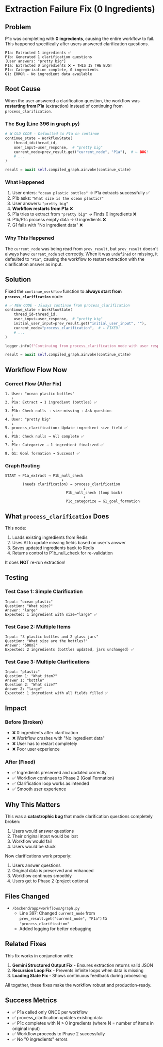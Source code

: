 # Extraction Failure Fix (0 Ingredients)

## Problem
P1c was completing with **0 ingredients**, causing the entire workflow to fail. This happened specifically after users answered clarification questions.

```
P1a: Extracted 1 ingredients ✅
P1b: Generated 1 clarification questions
[User answers: "pretty big"]
P1a: Extracted 0 ingredients ❌ ← THIS IS THE BUG!
P1c: Categorization complete, 0 ingredients
G1: ERROR - No ingredient data available
```

## Root Cause

When the user answered a clarification question, the workflow was **restarting from P1a** (extraction) instead of continuing from `process_clarification`.

### The Bug (Line 396 in graph.py)

```python
# ❌ OLD CODE - Defaulted to P1a on continue
continue_state = WorkflowState(
    thread_id=thread_id,
    user_input=user_response,  # "pretty big"
    current_node=prev_result.get("current_node", "P1a"),  # ← BUG!
    # ...
)

result = await self.compiled_graph.ainvoke(continue_state)
```

### What Happened
1. User enters: `"ocean plastic bottles"` → P1a extracts successfully ✅
2. P1b asks: `"What size is the ocean plastic?"` 
3. User answers: `"pretty big"`
4. **Workflow restarts from P1a** ❌
5. P1a tries to extract from `"pretty big"` → Finds 0 ingredients ❌
6. P1b/P1c process empty data → 0 ingredients ❌
7. G1 fails with "No ingredient data" ❌

### Why This Happened
The `current_node` was being read from `prev_result`, but `prev_result` doesn't always have `current_node` set correctly. When it was `undefined` or missing, it defaulted to `"P1a"`, causing the workflow to restart extraction with the clarification answer as input.

## Solution

Fixed the `continue_workflow` function to **always start from `process_clarification`** node:

```python
# ✅ NEW CODE - Always continue from process_clarification
continue_state = WorkflowState(
    thread_id=thread_id,
    user_input=user_response,  # "pretty big"
    initial_user_input=prev_result.get("initial_user_input", ""),
    current_node="process_clarification",  # ← FIXED!
    # ...
)

logger.info(f"Continuing from process_clarification node with user response: {user_response[:50]}...")

result = await self.compiled_graph.ainvoke(continue_state)
```

## Workflow Flow Now

### Correct Flow (After Fix)
```
1. User: "ocean plastic bottles"
   ↓
2. P1a: Extract → 1 ingredient (bottles) ✅
   ↓
3. P1b: Check nulls → size missing → Ask question
   ↓
4. User: "pretty big"
   ↓
5. process_clarification: Update ingredient size field ✅
   ↓
6. P1b: Check nulls → All complete ✅
   ↓
7. P1c: Categorize → 1 ingredient finalized ✅
   ↓
8. G1: Goal formation → Success! ✅
```

### Graph Routing
```
START → P1a_extract → P1b_null_check 
                          ↓
        (needs clarification) → process_clarification
                                    ↓
                            P1b_null_check (loop back)
                                    ↓
                            P1c_categorize → G1_goal_formation
```

## What `process_clarification` Does

This node:
1. Loads existing ingredients from Redis
2. Uses AI to update missing fields based on user's answer
3. Saves updated ingredients back to Redis
4. Returns control to P1b_null_check for re-validation

It does **NOT** re-run extraction!

## Testing

### Test Case 1: Simple Clarification
```
Input: "ocean plastic"
Question: "What size?"
Answer: "large"
Expected: 1 ingredient with size="large" ✅
```

### Test Case 2: Multiple Items
```
Input: "3 plastic bottles and 2 glass jars"
Question: "What size are the bottles?"
Answer: "500ml"
Expected: 2 ingredients (bottles updated, jars unchanged) ✅
```

### Test Case 3: Multiple Clarifications
```
Input: "plastic"
Question 1: "What item?"
Answer 1: "bottle"
Question 2: "What size?"
Answer 2: "large"
Expected: 1 ingredient with all fields filled ✅
```

## Impact

### Before (Broken)
- ❌ 0 ingredients after clarification
- ❌ Workflow crashes with "No ingredient data"
- ❌ User has to restart completely
- ❌ Poor user experience

### After (Fixed)
- ✅ Ingredients preserved and updated correctly
- ✅ Workflow continues to Phase 2 (Goal Formation)
- ✅ Clarification loop works as intended
- ✅ Smooth user experience

## Why This Matters

This was a **catastrophic bug** that made clarification questions completely broken:
1. Users would answer questions
2. Their original input would be lost
3. Workflow would fail
4. Users would be stuck

Now clarifications work properly:
1. Users answer questions
2. Original data is preserved and enhanced
3. Workflow continues smoothly
4. Users get to Phase 2 (project options)

## Files Changed
- `/backend/app/workflows/graph.py` 
  - Line 397: Changed `current_node` from `prev_result.get("current_node", "P1a")` to `"process_clarification"`
  - Added logging for better debugging

## Related Fixes
This fix works in conjunction with:
1. **Gemini Structured Output Fix** - Ensures extraction returns valid JSON
2. **Recursion Loop Fix** - Prevents infinite loops when data is missing
3. **Loading State Fix** - Shows continuous feedback during processing

All together, these fixes make the workflow robust and production-ready.

## Success Metrics
- ✅ P1a called only ONCE per workflow
- ✅ process_clarification updates existing data
- ✅ P1c completes with N > 0 ingredients (where N = number of items in original input)
- ✅ Workflow proceeds to Phase 2 successfully
- ✅ No "0 ingredients" errors

